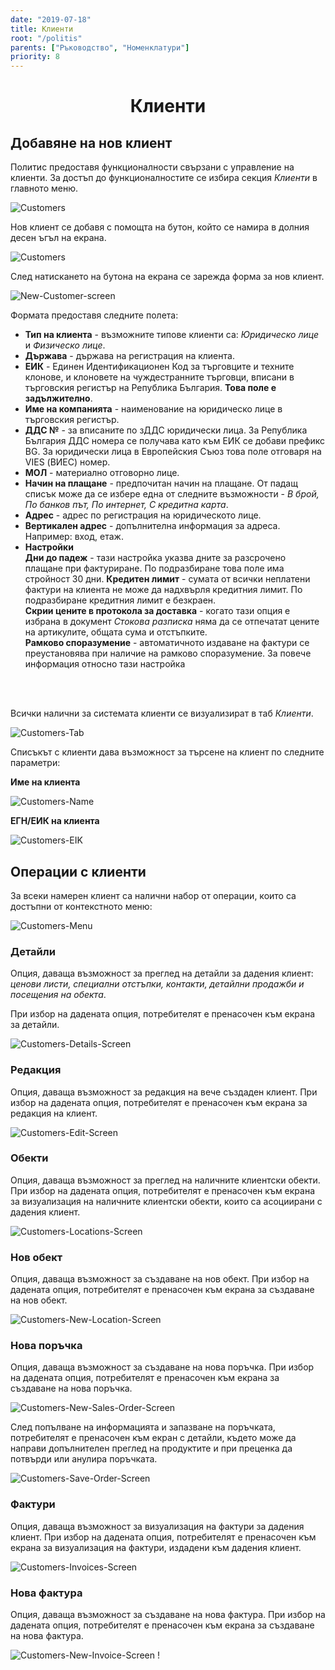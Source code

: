 ```yaml
---
date: "2019-07-18"
title: Клиенти
root: "/politis"
parents: ["Ръководство", "Номенклатури"]
priority: 8
---
```

<h1 align="center">
 Клиенти
</h1>

## Добавяне на нов клиент

Политис предоставя функционалности свързани с управление на клиенти. За достъп до функционалностите се избира секция *Клиенти* в главното меню.

![Customers](./customer-menu.png "Главно меню")

Нов клиент се добавя с помощта на бутон, който се намира в долния десен ъгъл на екрана.
 
![Customers](./new-customer-button.bg.png "Нов клиент")

След натискането на бутона на екрана се зарежда форма за нов клиент.   

![New-Customer-screen](./new-customer-form.bg.png "Нов клиент")

Формата предоставя следните полета:

* **Тип на клиента** - възможните типове клиенти са: *Юридическо лице* и *Физическо лице*.
* **Държава** - държава на регистрация на клиента.
* **ЕИК** - Единен Идентификационен Код за търговците и техните клонове, и клоновете на чуждестранните търговци, вписани в търговския регистър на Република България. **Това поле е задължително**. 
* **Име на компанията** -  наименование на юридическо лице в търговския регистър.
* **ДДС №** - за вписаните по зДДС юридически лица. За Република България ДДС номера се получава като към ЕИК се добави префикс BG. За юридически лица в Европейския Съюз това поле отговаря на VIES (ВИЕС) номер.
* **МОЛ** -  материално отговорно лице.
* **Начин на плащане** - предпочитан начин на плащане. От падащ списък може да се избере една от следните възможности - *В брой, По банков път, По интернет, С кредитна карта*.
* **Адрес** - адрес по регистрация на юридическото лице.
* **Вертикален адрес** - допълнителна информация за адреса. Например: вход, етаж.
* **Настройки**  
<bullet></bullet> <b>Дни до падеж</b> - тази настройка указва дните за разсрочено плащане при фактуриране. По подразбиране това поле има стройност 30 дни.
<bullet></bullet> <b>Кредитен лимит</b>  - сумата от всички неплатени фактури на клиента не може да надхвърля кредитния лимит. По подразбиране кредитния лимит е безкраен.  
<bullet></bullet> <b>Скрии цените в протокола за доставка</b>  - когато тази опция е избрана в документ <i>Стокова разписка</i> няма да се отпечатат цените на артикулите, общата сума и отстъпките.   
<bullet></bullet> <b>Рамково споразумение</b> - автоматичното издаване на фактури се преустановява при наличие на рамково споразумение. За повече информация относно тази настройка <link to="/politis/guide/agreement-policy/agreement-policy/" name="Работа с рамкови споразумения" />

<br></br>

Всички налични за системата клиенти се визуализират в таб *Клиенти*.

![Customers-Tab](./customer-tab.jpeg "Списък с клиенти")

Списъкът с клиенти дава възможност за търсене на клиент по следните параметри:   

<bullet></bullet> <b>Име на клиента</b>

![Customers-Name](./customer-search-name.png "Търсене на клиент по име")

<bullet></bullet> <b>ЕГН/ЕИК на клиента</b>

![Customers-EIK](./customer-search-eik.png "Търсене на клиент по егн/еик")

## Операции с клиенти

За всеки намерен клиент са налични набор от операции, които са достъпни от контекстното меню:

![Customers-Menu](./customer-menu.jpeg "Меню")


### Детайли

Опция, даваща възможност за преглед на детайли за дадения клиент: *ценови листи, специални отстъпки, контакти, детайлни продажби и посещения на обекта*.

При избор на дадената опция, потребителят е пренасочен към екрана за детайли.

 ![Customers-Details-Screen](./customer-details-screen.jpeg "Детайли на клиент")
    
### Редакция

Опция, даваща възможност за редакция на вече създаден клиент. При избор на дадената опция, потребителят е пренасочен към екрана за редакция на клиент.

![Customers-Edit-Screen](./customer-edit-screen.jpeg "Редакция на клиент")


### Обекти

Опция, даваща възможност за преглед на наличните клиентски обекти. При избор на дадената опция, потребителят е пренасочен към екрана за визуализация на наличните клиентски обекти, които са асоциирани с дадения клиент.

![Customers-Locations-Screen](./customer-locations-screen.jpeg "Клиентски обекти")

### Нов обект

Опция, даваща възможност за създаване на нов обект. При избор на дадената опция, потребителят е пренасочен към екрана за създаване на нов обект.

![Customers-New-Location-Screen](customer-new-location-screen.jpeg "Нов клиентски обект")

### Нова поръчка

Опция, даваща възможност за създаване на нова поръчка. При избор на дадената опция, потребителят е пренасочен към екрана за създаване на нова поръчка.

![Customers-New-Sales-Order-Screen](./customer-new-sales-order-screen.jpeg "Нова поръчка")
    
След попълване на информацията и запазване на поръчката, потребителят е пренасочен към екран с детайли,
където може да направи допълнителен преглед на продуктите и при преценка да потвърди или анулира поръчката.

![Customers-Save-Order-Screen](./customer-save-order-screen.jpeg "Детайли за нова поръчка")

### Фактури
Опция, даваща възможност за визуализация на фактури за дадения клиент. При избор на дадената опция, потребителят е пренасочен към екрана за визуализация на фактури, издадени към дадения клиент.

![Customers-Invoices-Screen](./customer-invoice-screen.jpeg "Фактури")

### Нова фактура
Опция, даваща възможност за създаване на нова фактура. При избор на дадената опция, потребителят е пренасочен към екрана за създаване на нова фактура.

![Customers-New-Invoice-Screen](customer-new-invoice-screen.jpeg "Нова фактура")
!